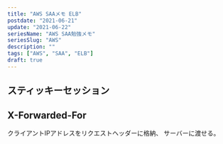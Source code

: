 ```yaml
---
title: "AWS SAAメモ ELB"
postdate: "2021-06-21"
update: "2021-06-22"
seriesName: "AWS SAA勉強メモ"
seriesSlug: "AWS"
description: ""
tags: ["AWS", "SAA", "ELB"]
draft: true
---
```


## スティッキーセッション



## X-Forwarded-For

クライアントIPアドレスをリクエストヘッダーに格納、 サーバーに渡せる。